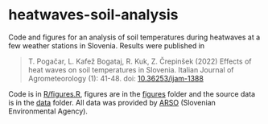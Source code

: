 # heatwaves-soil-analysis

Code and figures for an analysis of soil temperatures during heatwaves at a few weather stations in Slovenia. Results were published in 

> T. Pogačar, L. Kafež Bogataj, R. Kuk, Z. Črepinšek (2022) Effects of heat waves on soil temperatures in Slovenia. Italian Journal of Agrometeorology (1): 41-48. doi: [10.36253/ijam-1388](https://doi.org/10.36253/ijam-1388)

Code is in [R/figures.R](/R/figures.R), figures are in the [figures](/figures) folder and the source data is in the [data](/data) folder. All data was provided by [ARSO](https://www.arso.gov.si) (Slovenian Environmental Agency).
